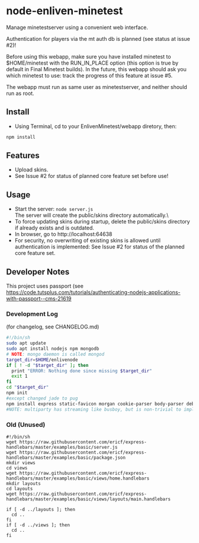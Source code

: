 # node-enliven-minetest

Manage minetestserver using a convenient web interface.

Authentication for players via the mt auth db is planned
(see status at issue #2)!

Before using this webapp, make sure you have installed minetest to
$HOME/minetest with the RUN_IN_PLACE option (this option is true by
default in Final Minetest builds). In the future, this webapp should
ask you which minetest to use: track the progress of this feature at
issue #5.

The webapp must run as same user as minetestserver, and neither should
run as root.


## Install
* Using Terminal, cd to your EnlivenMinetest/webapp diretory, then:
```bash
npm install
```


## Features
- Upload skins.
- See Issue #2 for status of planned core feature set before use!


## Usage
* Start the server:
  `node server.js`\
  The server will create the public/skins directory automatically.\
* To force updating skins during startup, delete the public/skins
  directory if already exists and is outdated.
* In browser, go to http://localhost:64638
* For security, no overwriting of existing skins is allowed until
  authentication is implemented: See Issue #2 for status of the planned
  core feature set.


## Developer Notes

This project uses passport
(see <https://code.tutsplus.com/tutorials/authenticating-nodejs-applications-with-passport--cms-21619>

### Development Log
(for changelog, see CHANGELOG.md)
```bash
#!/bin/sh
sudo apt update
sudo apt install nodejs npm mongodb
# NOTE: mongo daemon is called mongod
target_dir=$HOME/enlivenode
if [ ! -d "$target_dir" ]; then
  print "ERROR: Nothing done since missing $target_dir"
  exit 1
fi
cd "$target_dir"
npm init
#except changed jade to pug
npm install express static-favicon morgan cookie-parser body-parser debug pug passport passport-local mongoose multer mv
#NOTE: multiparty has streaming like busboy, but is non-trivial to implement
```

### Old (Unused)

```
#!/bin/sh
wget https://raw.githubusercontent.com/ericf/express-handlebars/master/examples/basic/server.js
wget https://raw.githubusercontent.com/ericf/express-handlebars/master/examples/basic/package.json
mkdir views
cd views
wget https://raw.githubusercontent.com/ericf/express-handlebars/master/examples/basic/views/home.handlebars
mkdir layouts
cd layouts
wget https://raw.githubusercontent.com/ericf/express-handlebars/master/examples/basic/views/layouts/main.handlebars

if [ -d ../layouts ]; then
  cd ..
fi
if [ -d ../views ]; then
  cd ..
fi
```
